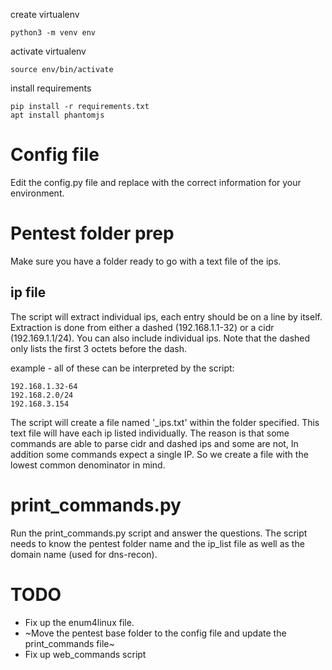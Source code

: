 create virtualenv

    python3 -m venv env

activate virtualenv

    source env/bin/activate

install requirements

    pip install -r requirements.txt
    apt install phantomjs

# Config file

Edit the config.py file and replace with the correct information for your environment.

# Pentest folder prep

Make sure you have a folder ready to go with a text file of the ips.

## ip file

The script will extract individual ips, each entry should be on a line by itself. Extraction is done from either a dashed (192.168.1.1-32) or a cidr (192.169.1.1/24). You can also include individual ips. Note that the dashed only lists the first 3 octets before the dash.

example - all of these can be interpreted by the script:

    192.168.1.32-64
    192.168.2.0/24
    192.168.3.154

The script will create a file named '_ips.txt' within the folder specified. This text file will have each ip listed individually. The reason is that some commands are able to parse cidr and dashed ips and some are not, In addition some commands expect a single IP. So we create a file with the lowest common denominator in mind.

# print_commands.py

Run the print_commands.py script and answer the questions. The script needs to know the pentest folder name and the ip_list file as well as the domain name (used for dns-recon).

# TODO

* Fix up the enum4linux file.
* ~Move the pentest base folder to the config file and update the print_commands file~
* Fix up web_commands script
